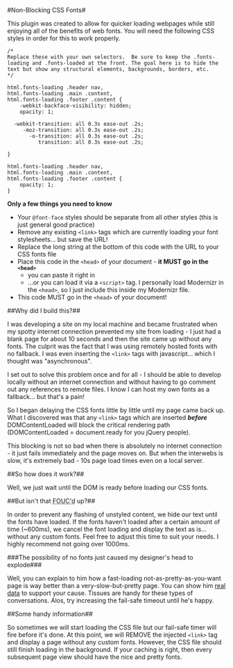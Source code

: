 #Non-Blocking CSS Fonts#

This plugin was created to allow for quicker loading webpages while still enjoying all of the benefits of web fonts.  You will need the following CSS styles in order for this to work properly.

```
/* 
Replace these with your own selectors.  Be sure to keep the .fonts-loading and .fonts-loaded at the front. The goal here is to hide the text but show any structural elements, backgrounds, borders, etc.
*/

html.fonts-loading .header nav,
html.fonts-loading .main .content,
html.fonts-loading .footer .content {
	-webkit-backface-visibility: hidden;
	opacity: 1;
	
  -webkit-transition: all 0.3s ease-out .2s; 
     -moz-transition: all 0.3s ease-out .2s; 
       -o-transition: all 0.3s ease-out .2s; 
          transition: all 0.3s ease-out .2s; 

}

html.fonts-loading .header nav,
html.fonts-loading .main .content,
html.fonts-loading .footer .content {
	opacity: 1;
}
```

**Only a few things you need to know**

- Your `@font-face` styles should be separate from all other styles (this is just general good practice)
- Remove any existing `<link>` tags which are currently loading your font stylesheets... but save the URL!
- Replace the long string at the bottom of this code with the URL to your CSS fonts file
- Place this code in the `<head>` of your document - **it MUST go in the `<head>`**
    - you can paste it right in 
    - ...or you can load it via a `<script>` tag.  I personally load Modernizr in the `<head>`, so I just include this inside my Modernizr file.
- This code MUST go in the `<head>` of your document!

##Why did I build this?##

I was developing a site on my local machine and became frustrated when my spotty internet connection prevented my site from loading - I just had a blank page for about 10 seconds and then the site came up without any fonts.  The culprit was the fact that I was using remotely hosted fonts with no fallback.  I was even inserting the `<link>` tags with javascript... which I thought was "asynchronous".

I set out to solve this problem once and for all - I should be able to develop locally without an internet connection and without having to go comment out any references to remote files.  I know I can host my own fonts as a fallback... but that's a pain! 

So I began delaying the CSS fonts little by little until my page came back up.  What I discovered was that any `<link>` tags which are inserted ***before*** DOMContentLoaded will block the critical rendering path (DOMContentLoaded = document.ready for you jQuery people).

This blocking is not so bad when there is absolutely no internet connection - it just fails immediately and the page moves on. But when the interwebs is slow, it's extremely bad - 10s page load times even on a local server.

##So how does it work?##

Well, we just wait until the DOM is ready before loading our CSS fonts.

##But isn't that <abbr title="Flash Of Unstyled Content">FOUC'd</abbr> up?##

In order to prevent any flashing of unstyled content, we hide our text until the fonts have loaded.  If the fonts haven't loaded after a certain amount of time (~600ms), we cancel the font loading and display the text as is... without any custom fonts.  Feel free to adjust this time to suit your needs.  I highly recommend not going over 1000ms.

###The possibility of no fonts just caused my designer's head to explode###

Well, you can explain to him how a fast-loading not-as-pretty-as-you-want page is way better than a very-slow-but-pretty page.  You can show him [real data](http://www.youtube.com/watch?v=Il4swGfTOSM&feature=player_detailpage#t=212) to support your cause.  Tissues are handy for these types of conversations.  Alos, try increasing the  fail-safe timeout until he's happy.

##Some handy information##

So sometimes we will start loading the CSS file but our fail-safe timer will fire before it's done.  At this point, we will REMOVE the injected `<link>` tag and display a page without any custom fonts.  However, the CSS file should still finish loading in the background.  If your caching is right, then every subsequent page view should have the nice and pretty fonts.
